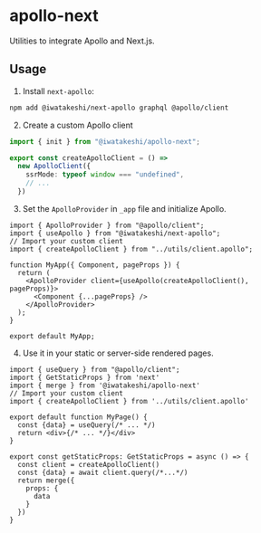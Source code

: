 # apollo-next

Utilities to integrate Apollo and Next.js.

## Usage

1. Install `next-apollo`:

```bash
npm add @iwatakeshi/next-apollo graphql @apollo/client
```

2. Create a custom Apollo client

```ts
import { init } from "@iwatakeshi/apollo-next";

export const createApolloClient = () =>
  new ApolloClient({
    ssrMode: typeof window === "undefined",
    // ...
  })
```

3. Set the `ApolloProvider` in `_app` file and initialize Apollo.

```tsx
import { ApolloProvider } from "@apollo/client";
import { useApollo } from "@iwatakeshi/next-apollo";
// Import your custom client
import { createApolloClient } from "../utils/client.apollo";

function MyApp({ Component, pageProps }) {
  return (
    <ApolloProvider client={useApollo(createApolloClient(), pageProps)}>
      <Component {...pageProps} />
    </ApolloProvider>
  );
}

export default MyApp;
```

4. Use it in your static or server-side rendered pages.

```tsx
import { useQuery } from "@apollo/client";
import { GetStaticProps } from 'next'
import { merge } from '@iwatakeshi/apollo-next'
// Import your custom client
import { createApolloClient } from '../utils/client.apollo'

export default function MyPage() {
  const {data} = useQuery(/* ... */)
  return <div>{/* ... */}</div>
}

export const getStaticProps: GetStaticProps = async () => {
  const client = createApolloClient()
  const {data} = await client.query(/*...*/)
  return merge({
    props: {
      data
    }
  })
}

```

